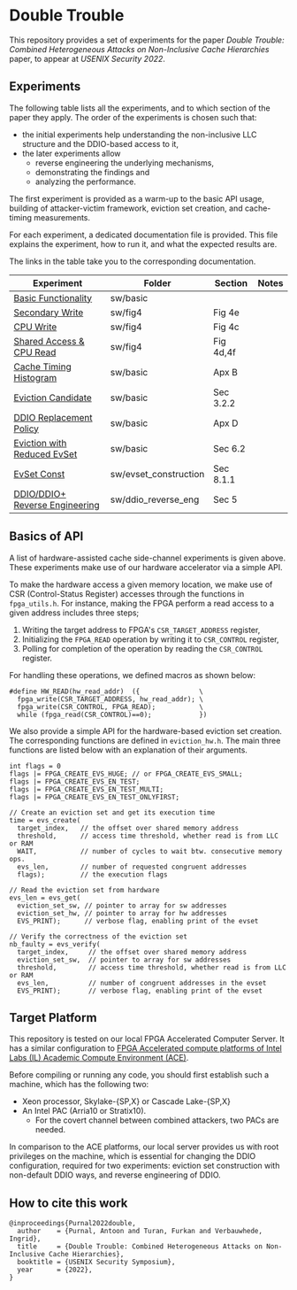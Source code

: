 # Double Trouble

This repository provides a set of experiments for the paper *Double Trouble: Combined Heterogeneous Attacks on Non-Inclusive Cache Hierarchies* paper, to appear at *USENIX Security 2022*.


## Experiments

The following table lists all the experiments, and to which section of the paper they apply.
The order of the experiments is chosen such that:
- the initial experiments help understanding the non-inclusive LLC structure and the DDIO-based access to it,
- the later experiments allow
  - reverse engineering the underlying mechanisms, 
  - demonstrating the findings and 
  - analyzing the performance.

The first experiment is provided as a warm-up to the basic API usage, 
building of attacker-victim framework, eviction set creation, and cache-timing measurements.

For each experiment, a dedicated documentation file is provided.
This file explains the experiment, how to run it, and what the expected results are.

The links in the table take you to the corresponding documentation.

Experiment                                                         | Folder                | Section   | Notes              
-------------------------------------------------------------------|-----------------------|-----------|----------------------
[Basic Functionality](./docs/basics.md)                            | sw/basic              |           |                    
[Secondary Write](./docs/fig4_secondary_write.md)                  | sw/fig4               | Fig 4e    |                    
[CPU Write](./docs/fig4_cpu_write.md)                              | sw/fig4               | Fig 4c    |                    
[Shared Access & CPU Read](./docs/fig4_cpu_read.md)                | sw/fig4               | Fig 4d,4f |                    
[Cache Timing Histogram](./docs/cache_timing_histogram.md)         | sw/basic              | Apx B     |                    
[Eviction Candidate](./docs/eviction_candidate.md)                 | sw/basic              | Sec 3.2.2 |                    
[DDIO Replacement Policy](./docs/ddio_rep_policy.md)               | sw/basic              | Apx D     |                    
[Eviction with Reduced EvSet](./docs/eviction_with_reduced_set.md) | sw/basic              | Sec 6.2   |                    
[EvSet Const](./docs/evset_construction.md)                        | sw/evset_construction | Sec 8.1.1 |                    
[DDIO/DDIO+ Reverse Engineering](./docs/ddio_reverse_eng.md)          | sw/ddio_reverse_eng   | Sec 5     |                    

<!-- Covert Channel                                                     | Initial/covert        | Sec 8.2   | Needs two bitstreams  -->

## Basics of API

A list of hardware-assisted cache side-channel experiments is given above. 
These experiments make use of our hardware accelerator via a simple API.

To make the hardware access a given memory location, we make use of CSR 
(Control-Status Register) accesses through the functions in `fpga_utils.h`.
For instance, making the FPGA perform a read access to a given address includes three steps; 
1. Writing the target address to FPGA's `CSR_TARGET_ADDRESS` register, 
2. Initializing the `FPGA_READ` operation by writing it to `CSR_CONTROL` register,
3. Polling for completion of the operation by reading the `CSR_CONTROL` register.

For handling these operations, we defined macros as shown below:

```
#define HW_READ(hw_read_addr)  ({               \
  fpga_write(CSR_TARGET_ADDRESS, hw_read_addr); \
  fpga_write(CSR_CONTROL, FPGA_READ);           \
  while (fpga_read(CSR_CONTROL)==0);            })
```

We also provide a simple API for the hardware-based eviction set creation.
The corresponding functions are defined in `eviction_hw.h`.
The main three functions are listed below with an explanation of their arguments.

```
int flags = 0
flags |= FPGA_CREATE_EVS_HUGE; // or FPGA_CREATE_EVS_SMALL;
flags |= FPGA_CREATE_EVS_EN_TEST;
flags |= FPGA_CREATE_EVS_EN_TEST_MULTI;
flags |= FPGA_CREATE_EVS_EN_TEST_ONLYFIRST;

// Create an eviction set and get its execution time
time = evs_create(
  target_index,   // the offset over shared memory address
  threshold,      // access time threshold, whether read is from LLC or RAM
  WAIT,           // number of cycles to wait btw. consecutive memory ops.
  evs_len,        // number of requested congruent addresses 
  flags);         // the execution flags
  
// Read the eviction set from hardware
evs_len = evs_get(
  eviction_set_sw, // pointer to array for sw addresses
  eviction_set_hw, // pointer to array for hw addresses
  EVS_PRINT);      // verbose flag, enabling print of the evset

// Verify the correctness of the eviction set
nb_faulty = evs_verify(
  target_index,     // the offset over shared memory address
  eviction_set_sw,  // pointer to array for sw addresses
  threshold,        // access time threshold, whether read is from LLC or RAM
  evs_len,          // number of congruent addresses in the evset
  EVS_PRINT);       // verbose flag, enabling print of the evset
```


## Target Platform

This repository is tested on our local FPGA Accelerated Computer Server. It has a similar configuration to [FPGA Accelerated compute platforms of Intel Labs (IL) Academic Compute Environment (ACE)](https://wiki.intel-research.net/FPGA.html#fpga-system-classes).

Before compiling or running any code, you should first establish such a machine, which has the following two:
* Xeon processor, Skylake-{SP,X} or Cascade Lake-{SP,X}
* An Intel PAC (Arria10 or Stratix10).
  - For the covert channel between combined attackers, two PACs are needed.

In comparison to the ACE platforms, our local server provides us with root privileges on the machine, which is essential for changing the DDIO configuration, required for two experiments: eviction set construction with non-default DDIO ways, and reverse engineering of DDIO.

## How to cite this work

```
@inproceedings{Purnal2022double,
  author    = {Purnal, Antoon and Turan, Furkan and Verbauwhede, Ingrid},
  title     = {Double Trouble: Combined Heterogeneous Attacks on Non-Inclusive Cache Hierarchies},
  booktitle = {USENIX Security Symposium},
  year      = {2022},
}
```
